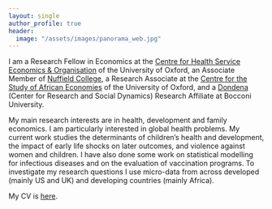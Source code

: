 ```yaml
---
layout: single
author_profile: true
header:
  image: "/assets/images/panorama_web.jpg"
---
```


I am a Research Fellow in Economics at the [Centre for Health Service Economics & Organisation](https://www.chseo.org.uk) of the University of Oxford, an Associate Member of [Nuffield College](https://www.nuffield.ox.ac.uk), a Research Associate at the [Centre for the Study of African Economies](www.csae.ox.ac.uk) of the University of Oxford, and a [Dondena](http://www.dondena.unibocconi.it) (Center for Research and Social Dynamics) Research Affiliate at Bocconi University. 

My main research interests are in health, development and family economics. I am particularly interested in global health problems. My current work studies the determinants of children’s health and development, the impact of early life shocks on later outcomes, and violence against women and children. I have also done some work on statistical modelling for infectious diseases and on the evaluation of vaccination programs. To investigate my research questions I use micro-data from across developed (mainly US and UK) and developing countries (mainly Africa).

My CV is [here](../CVDeCaoOCT17.pdf).
